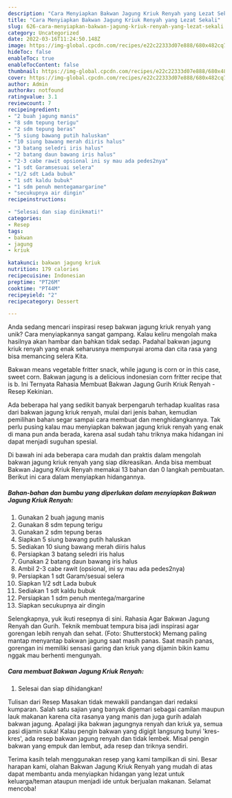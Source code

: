 ```yaml
---
description: "Cara Menyiapkan Bakwan Jagung Kriuk Renyah yang Lezat Sekali"
title: "Cara Menyiapkan Bakwan Jagung Kriuk Renyah yang Lezat Sekali"
slug: 626-cara-menyiapkan-bakwan-jagung-kriuk-renyah-yang-lezat-sekali
category: Uncategorized
date: 2022-03-16T11:24:50.148Z
image: https://img-global.cpcdn.com/recipes/e22c22333d07e888/680x482cq70/bakwan-jagung-kriuk-renyah-foto-resep-utama.jpg
hideToc: false
enableToc: true
enableTocContent: false
thumbnail: https://img-global.cpcdn.com/recipes/e22c22333d07e888/680x482cq70/bakwan-jagung-kriuk-renyah-foto-resep-utama.jpg
cover: https://img-global.cpcdn.com/recipes/e22c22333d07e888/680x482cq70/bakwan-jagung-kriuk-renyah-foto-resep-utama.jpg
author: Admin
authorAv: notfound
ratingvalue: 3.1
reviewcount: 7
recipeingredient:
- "2 buah jagung manis"
- "8 sdm tepung terigu"
- "2 sdm tepung beras"
- "5 siung bawang putih haluskan"
- "10 siung bawang merah diiris halus"
- "3 batang seledri iris halus"
- "2 batang daun bawang iris halus"
- "2-3 cabe rawit opsional ini sy mau ada pedes2nya"
- "1 sdt Garamsesuai selera"
- "1/2 sdt Lada bubuk"
- "1 sdt kaldu bubuk"
- "1 sdm penuh mentegamargarine"
- "secukupnya air dingin"
recipeinstructions:

- "Selesai dan siap dinikmati!"
categories:
- Resep
tags:
- bakwan
- jagung
- kriuk

katakunci: bakwan jagung kriuk 
nutrition: 179 calories
recipecuisine: Indonesian
preptime: "PT26M"
cooktime: "PT44M"
recipeyield: "2"
recipecategory: Dessert

---
```





Anda sedang mencari inspirasi resep bakwan jagung kriuk renyah yang unik? Cara menyiapkannya sangat gampang. Kalau keliru mengolah maka hasilnya akan hambar dan bahkan tidak sedap. Padahal bakwan jagung kriuk renyah yang enak seharusnya mempunyai aroma dan cita rasa yang bisa memancing selera Kita.





Bakwan means vegetable fritter snack, while jagung is corn or in this case, sweet corn. Bakwan jagung is a delicious indonesian corn fritter recipe that is b. Ini Ternyata Rahasia Membuat Bakwan Jagung Gurih Kriuk Renyah - Resep Kekinian.

Ada beberapa hal yang sedikit banyak berpengaruh terhadap kualitas rasa dari bakwan jagung kriuk renyah, mulai dari jenis bahan, kemudian pemilihan bahan segar sampai cara membuat dan menghidangkannya. Tak perlu pusing kalau mau menyiapkan bakwan jagung kriuk renyah yang enak di mana pun anda berada, karena asal sudah tahu triknya maka hidangan ini dapat menjadi suguhan spesial.






Di bawah ini ada beberapa cara mudah dan praktis dalam mengolah bakwan jagung kriuk renyah yang siap dikreasikan. Anda bisa membuat Bakwan Jagung Kriuk Renyah memakai 13 bahan dan 0 langkah pembuatan. Berikut ini cara dalam menyiapkan hidangannya.

<!--inarticleads1-->

##### Bahan-bahan dan bumbu yang diperlukan dalam menyiapkan Bakwan Jagung Kriuk Renyah:

1. Gunakan 2 buah jagung manis
1. Gunakan 8 sdm tepung terigu
1. Gunakan 2 sdm tepung beras
1. Siapkan 5 siung bawang putih haluskan
1. Sediakan 10 siung bawang merah diiris halus
1. Persiapkan 3 batang seledri iris halus
1. Gunakan 2 batang daun bawang iris halus
1. Ambil 2-3 cabe rawit (opsional, ini sy mau ada pedes2nya)
1. Persiapkan 1 sdt Garam/sesuai selera
1. Siapkan 1/2 sdt Lada bubuk
1. Sediakan 1 sdt kaldu bubuk
1. Persiapkan 1 sdm penuh mentega/margarine
1. Siapkan secukupnya air dingin


Selengkapnya, yuk ikuti resepnya di sini. Rahasia Agar Bakwan Jagung Renyah dan Gurih. Teknik membuat tempura bisa jadi inspirasi agar gorengan lebih renyah dan sehat. (Foto: Shutterstock) Memang paling mantap menyantap bakwan jagung saat masih panas. Saat masih panas, gorengan ini memiliki sensasi garing dan kriuk yang dijamin bikin kamu nggak mau berhenti mengunyah. 

<!--inarticleads2-->

##### Cara membuat Bakwan Jagung Kriuk Renyah:


1. Selesai dan siap dihidangkan!

Tulisan dari Resep Masakan tidak mewakili pandangan dari redaksi kumparan. Salah satu sajian yang banyak digemari sebagai camilan maupun lauk makanan karena cita rasanya yang manis dan juga gurih adalah bakwan jagung. Apalagi jika bakwan jagungnya renyah dan kriuk ya, semua pasi dijamin suka! Kalau pengin bakwan yang digigit langsung bunyi &#39;kres-kres&#39;, ada resep bakwan jagung renyah dan tidak lembek. Misal pengin bakwan yang empuk dan lembut, ada resep dan triknya sendiri. 

Terima kasih telah menggunakan resep yang kami tampilkan di sini. Besar harapan kami, olahan Bakwan Jagung Kriuk Renyah yang mudah di atas dapat membantu anda menyiapkan hidangan yang lezat untuk keluarga/teman ataupun menjadi ide untuk berjualan makanan. Selamat mencoba!
